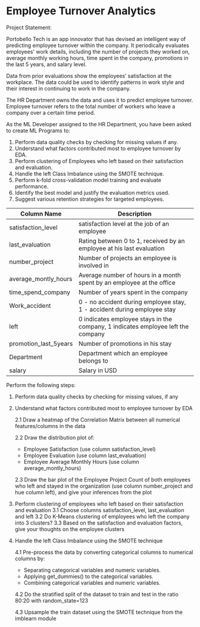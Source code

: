 # Employee Turnover Analytics

Project Statement:

Portobello Tech is an app innovator that has devised an intelligent way of predicting employee turnover within the company. It periodically evaluates employees' work details, including the number of projects they worked on, average monthly working hours, time spent in the company, promotions in the last 5 years, and salary level.

Data from prior evaluations show the employees’ satisfaction at the workplace. The data could be used to identify patterns in work style and their interest in continuing to work in the company. 

The HR Department owns the data and uses it to predict employee turnover. Employee turnover refers to the total number of workers who leave a company over a certain time period.

As the ML Developer assigned to the HR Department, you have been asked to create ML Programs to:
1. Perform data quality checks by checking for missing values if any.
2. Understand what factors contributed most to employee turnover by EDA.
3. Perform clustering of Employees who left based on their satisfaction and evaluation.
4. Handle the left Class Imbalance using the SMOTE technique.
5. Perform k-fold cross-validation model training and evaluate performance. 
6. Identify the best model and justify the evaluation metrics used. 
7. Suggest various retention strategies for targeted employees.


| Column Name          | Description        |
|----------------------|--------------------|
| satisfaction_level   | satisfaction level at the job of an employee |
| last_evaluation      | Rating between 0 to 1, received by an employee at his last evaluation |
| number_project       | Number of projects an employee is involved in |
| average_montly_hours | Average number of hours in a month spent by an employee at the office
| time_spend_company   | Number of years spent in the company
| Work_accident        | 0 - no accident during employee stay, 1 - accident during employee stay
| left                 | 0 indicates employee stays in the company, 1 indicates employee left the company
| promotion_last_5years| Number of promotions in his stay
| Department           | Department which an employee belongs to
| salary               | Salary in USD

Perform the following steps:

1. Perform data quality checks by checking for missing values, if any
2. Understand what factors contributed most to employee turnover by EDA

    2.1 Draw a heatmap of the Correlation Matrix between all numerical features/columns in the data

    2.2 Draw the distribution plot of:
    - Employee Satisfaction (use column satisfaction_level)
    - Employee Evaluation (use column last_evaluation)
    - Employee Average Monthly Hours (use column average_montly_hours)
    
    2.3 Draw the bar plot of the Employee Project Count of both employees who left and stayed in the organization (use column number_project and hue column left), and give your inferences from the plot

3. Perform clustering of employees who left based on their satisfaction and evaluation
    3.1 Choose columns satisfaction_level, last_evaluation and left
    3.2 Do K-Means clustering of employees who left the company into 3 clusters?
    3.3 Based on the satisfaction and evaluation factors, give your thoughts on the employee clusters

4. Handle the left Class Imbalance using the SMOTE technique

    4.1 Pre-process the data by converting categorical columns to numerical columns by:

    - Separating categorical variables and numeric variables.
    - Applying get_dummies() to the categorical variables.
    - Combining categorical variables and numeric variables.

    4.2 Do the stratified split of the dataset to train and test in the ratio 80:20 with random_state=123

    4.3 Upsample the train dataset using the SMOTE technique from the imblearn module


